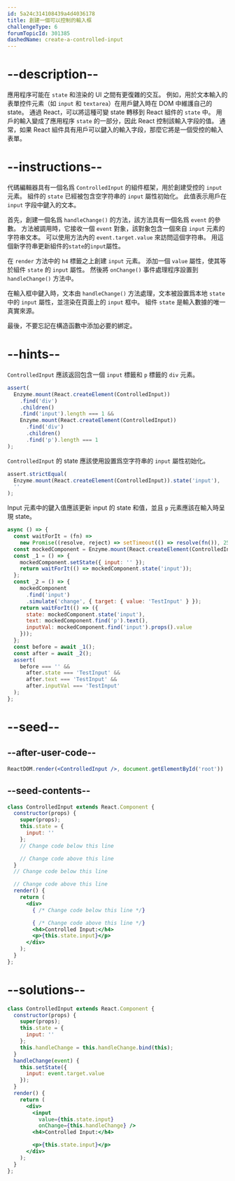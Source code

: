 ```yaml
---
id: 5a24c314108439a4d4036178
title: 創建一個可以控制的輸入框
challengeType: 6
forumTopicId: 301385
dashedName: create-a-controlled-input
---
```


# --description--

應用程序可能在 `state` 和渲染的 UI 之間有更復雜的交互。 例如，用於文本輸入的表單控件元素（如 `input` 和 `textarea`）在用戶鍵入時在 DOM 中維護自己的 state。 通過 React，可以將這種可變 state 轉移到 React 組件的 `state` 中。 用戶的輸入變成了應用程序 `state` 的一部分，因此 React 控制該輸入字段的值。 通常，如果 React 組件具有用戶可以鍵入的輸入字段，那麼它將是一個受控的輸入表單。

# --instructions--

代碼編輯器具有一個名爲 `ControlledInput` 的組件框架，用於創建受控的 `input` 元素。 組件的 `state` 已經被包含空字符串的 `input` 屬性初始化。 此值表示用戶在 `input` 字段中鍵入的文本。

首先，創建一個名爲 `handleChange()` 的方法，該方法具有一個名爲 `event` 的參數。 方法被調用時，它接收一個 `event` 對象，該對象包含一個來自 `input` 元素的字符串文本。 可以使用方法內的 `event.target.value` 來訪問這個字符串。 用這個新字符串更新組件的`state`的`input`屬性。

在 `render` 方法中的 `h4` 標籤之上創建 `input` 元素。 添加一個 `value` 屬性，使其等於組件 `state` 的 `input` 屬性。 然後將 `onChange()` 事件處理程序設置到 `handleChange()` 方法中。

在輸入框中鍵入時，文本由 `handleChange()` 方法處理，文本被設置爲本地 `state` 中的 `input` 屬性，並渲染在頁面上的 `input` 框中。 組件 `state` 是輸入數據的唯一真實來源。

最後，不要忘記在構造函數中添加必要的綁定。

# --hints--

`ControlledInput` 應該返回包含一個 `input` 標籤和 `p` 標籤的 `div` 元素。

```js
assert(
  Enzyme.mount(React.createElement(ControlledInput))
    .find('div')
    .children()
    .find('input').length === 1 &&
    Enzyme.mount(React.createElement(ControlledInput))
      .find('div')
      .children()
      .find('p').length === 1
);
```

`ControlledInput` 的 state 應該使用設置爲空字符串的 `input` 屬性初始化。

```js
assert.strictEqual(
  Enzyme.mount(React.createElement(ControlledInput)).state('input'),
  ''
);
```

Input 元素中的鍵入值應該更新 input 的 state 和值，並且 `p` 元素應該在輸入時呈現 state。

```js
async () => {
  const waitForIt = (fn) =>
    new Promise((resolve, reject) => setTimeout(() => resolve(fn()), 250));
  const mockedComponent = Enzyme.mount(React.createElement(ControlledInput));
  const _1 = () => {
    mockedComponent.setState({ input: '' });
    return waitForIt(() => mockedComponent.state('input'));
  };
  const _2 = () => {
    mockedComponent
      .find('input')
      .simulate('change', { target: { value: 'TestInput' } });
    return waitForIt(() => ({
      state: mockedComponent.state('input'),
      text: mockedComponent.find('p').text(),
      inputVal: mockedComponent.find('input').props().value
    }));
  };
  const before = await _1();
  const after = await _2();
  assert(
    before === '' &&
      after.state === 'TestInput' &&
      after.text === 'TestInput' &&
      after.inputVal === 'TestInput'
  );
};
```

# --seed--

## --after-user-code--

```jsx
ReactDOM.render(<ControlledInput />, document.getElementById('root'))
```

## --seed-contents--

```jsx
class ControlledInput extends React.Component {
  constructor(props) {
    super(props);
    this.state = {
      input: ''
    };
    // Change code below this line

    // Change code above this line
  }
  // Change code below this line

  // Change code above this line
  render() {
    return (
      <div>
        { /* Change code below this line */}

        { /* Change code above this line */}
        <h4>Controlled Input:</h4>
        <p>{this.state.input}</p>
      </div>
    );
  }
};
```

# --solutions--

```jsx
class ControlledInput extends React.Component {
  constructor(props) {
    super(props);
    this.state = {
      input: ''
    };
    this.handleChange = this.handleChange.bind(this);
  }
  handleChange(event) {
    this.setState({
      input: event.target.value
    });
  }
  render() {
    return (
      <div>
        <input
          value={this.state.input}
          onChange={this.handleChange} />
        <h4>Controlled Input:</h4>

        <p>{this.state.input}</p>
      </div>
    );
  }
};
```
